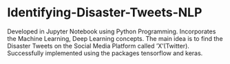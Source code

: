 # Identifying-Disaster-Tweets-NLP
Developed in Jupyter Notebook using Python Programming.
Incorporates the Machine Learning, Deep Learning concepts.
The main idea is to find the Disaster Tweets on the Social Media Platform called ’X’(Twitter).
Successfully implemented using the packages tensorflow and keras.
